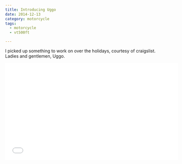 ```yaml
---
title: Introducing Uggo
date: 2014-12-13
category: motorcycle
tags:
  - motorcycle
  - vt500ft

---
```


I picked up something to work on over the holidays, courtesy of
craigslist. Ladies and gentlemen, Uggo.

<iframe width="560" height="315" src="//www.youtube.com/embed/8HXSJg5Mar4" frameborder="0" allowfullscreen></iframe>

